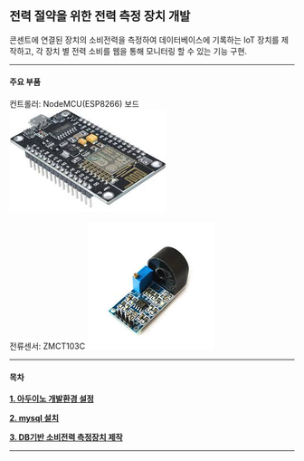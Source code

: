 ## 전력 절약을 위한 전력 측정 장치 개발

콘센트에 연결된 장치의 소비전력을 측정하여 데이터베이스에 기록하는 IoT 장치를 제작하고, 각 장치 별 전력 소비를 웹을 통해 모니터링 할 수 있는 기능 구현.

---

#### 주요 부품

컨트롤러: NodeMCU(ESP8266) 보드
![](./md/img/nodemcu.png)

전류센서: ZMCT103C
![](./md/img/ZMCT103C.png)

---



#### 목차



[**1. 아두이노 개발환경 설정**](./md/config_arduino_ide.md)



[**2. mysql 설치**](./md/install_mysql.md)

[**3. DB기반 소비전력 측정장치 제작**](./md/make_power_mesuring_device.md)



---





